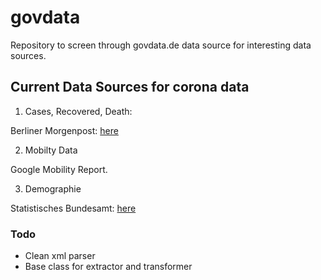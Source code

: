 # govdata

Repository to screen through govdata.de data source for interesting data sources.

## Current Data Sources for corona data

1) Cases, Recovered, Death:

Berliner Morgenpost: [here](https://interaktiv.morgenpost.de/corona-virus-karte-infektionen-deutschland-weltweit/)

2) Mobilty Data

Google Mobility Report.

3) Demographie

Statistisches Bundesamt: [here](https://www-genesis.destatis.de/genesis/online?operation=abruftabelleBearbeiten&levelindex=1&levelid=1586429400971&auswahloperation=abruftabelleAuspraegungAuswaehlen&auswahlverzeichnis=ordnungsstruktur&auswahlziel=werteabruf&code=12111-0104&auswahltext=&werteabruf=Werteabruf#astructure)

### Todo

* Clean xml parser
* Base class for extractor and transformer
